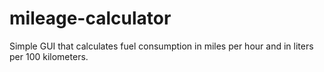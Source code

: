 # mileage-calculator
Simple GUI that calculates fuel consumption in miles per hour and in liters per 100 kilometers.
